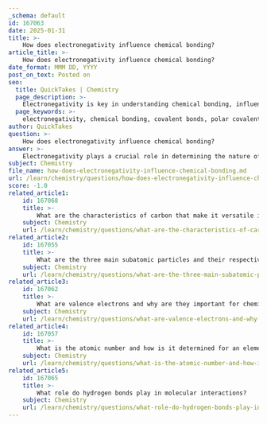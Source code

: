 ```yaml
---
_schema: default
id: 167063
date: 2025-01-31
title: >-
    How does electronegativity influence chemical bonding?
article_title: >-
    How does electronegativity influence chemical bonding?
date_format: MMM DD, YYYY
post_on_text: Posted on
seo:
  title: QuickTakes | Chemistry
  page_description: >-
    Electronegativity is key in understanding chemical bonding, influencing whether bonds are covalent, polar, or ionic, and determining molecular properties and reactivity.
  page_keywords: >-
    electronegativity, chemical bonding, covalent bonds, polar covalent bonds, nonpolar covalent bonds, ionic bonds, bond polarity, Pauling scale, chemical reactions, molecular interactions
author: QuickTakes
question: >-
    How does electronegativity influence chemical bonding?
answer: >-
    Electronegativity plays a crucial role in determining the nature of chemical bonding between atoms. It is defined as the tendency of an atom to attract electrons towards itself when involved in a chemical bond. The concept was introduced by Linus Pauling, and electronegativity values are typically expressed on the Pauling scale, which ranges from 0.7 (for the least electronegative elements) to 4.0 (for the most electronegative elements).\n\n### Influence of Electronegativity on Chemical Bonding\n\n1. **Covalent Bonds**:\n   - In covalent bonding, atoms share electrons to achieve full valence shells. The degree of sharing is influenced by the electronegativity of the atoms involved.\n   - **Polar Covalent Bonds**: When two atoms with different electronegativities form a bond, the electrons are shared unequally. The atom with the higher electronegativity attracts the shared electrons more strongly, resulting in a partial negative charge on that atom and a partial positive charge on the other. A classic example is the water molecule (H₂O), where oxygen is more electronegative than hydrogen, leading to a polar covalent bond.\n   - **Nonpolar Covalent Bonds**: If the atoms have similar electronegativities, the electrons are shared equally, resulting in a nonpolar covalent bond. An example is methane (CH₄), where carbon and hydrogen have similar electronegativities.\n\n2. **Ionic Bonds**:\n   - Ionic bonding occurs when there is a significant difference in electronegativity between two atoms, typically greater than 1.7 on the Pauling scale. In this case, one atom donates an electron to another, resulting in the formation of cations (positively charged ions) and anions (negatively charged ions). For instance, in sodium chloride (NaCl), sodium donates an electron to chlorine, leading to the formation of Na⁺ and Cl⁻ ions.\n\n3. **Bond Polarity**:\n   - The difference in electronegativity between bonded atoms determines the polarity of the bond. A larger difference indicates a more polar bond, while a smaller difference suggests a nonpolar bond. This polarity affects the physical and chemical properties of the molecules, such as solubility and boiling points.\n\n### Summary\nIn summary, electronegativity is a fundamental concept that influences the type of chemical bond formed between atoms. It determines whether a bond will be polar or nonpolar in covalent bonding and whether ionic bonds will form through electron transfer. Understanding electronegativity is essential for predicting the behavior of molecules in chemical reactions and their interactions with other substances.
subject: Chemistry
file_name: how-does-electronegativity-influence-chemical-bonding.md
url: /learn/chemistry/questions/how-does-electronegativity-influence-chemical-bonding
score: -1.0
related_article1:
    id: 167068
    title: >-
        What are the characteristics of carbon that make it versatile in forming organic molecules?
    subject: Chemistry
    url: /learn/chemistry/questions/what-are-the-characteristics-of-carbon-that-make-it-versatile-in-forming-organic-molecules
related_article2:
    id: 167055
    title: >-
        What are the three main subatomic particles and their respective charges?
    subject: Chemistry
    url: /learn/chemistry/questions/what-are-the-three-main-subatomic-particles-and-their-respective-charges
related_article3:
    id: 167062
    title: >-
        What are valence electrons and why are they important for chemical stability?
    subject: Chemistry
    url: /learn/chemistry/questions/what-are-valence-electrons-and-why-are-they-important-for-chemical-stability
related_article4:
    id: 167057
    title: >-
        What is the atomic number and how is it determined for an element?
    subject: Chemistry
    url: /learn/chemistry/questions/what-is-the-atomic-number-and-how-is-it-determined-for-an-element
related_article5:
    id: 167065
    title: >-
        What role do hydrogen bonds play in molecular interactions?
    subject: Chemistry
    url: /learn/chemistry/questions/what-role-do-hydrogen-bonds-play-in-molecular-interactions
---
```


&nbsp;